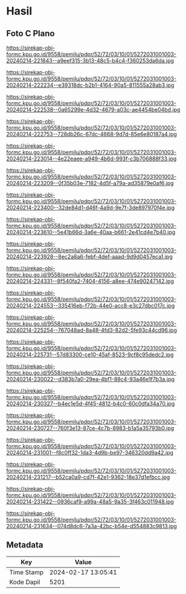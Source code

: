 # Hasil

## Foto C Plano

https://sirekap-obj-formc.kpu.go.id/9558/pemilu/pdpr/52/72/03/10/01/5272031001003-20240214-221843--a9eef315-3b13-48c5-b4c4-f360253da6da.jpg

https://sirekap-obj-formc.kpu.go.id/9558/pemilu/pdpr/52/72/03/10/01/5272031001003-20240214-222234--e39318dc-b2b1-4164-90a5-811555a28ab3.jpg

https://sirekap-obj-formc.kpu.go.id/9558/pemilu/pdpr/52/72/03/10/01/5272031001003-20240214-222538--0a65299e-4d32-4679-a03c-ae4454be04bd.jpg

https://sirekap-obj-formc.kpu.go.id/9558/pemilu/pdpr/52/72/03/10/01/5272031001003-20240214-222753--728db26c-67dc-4668-9d7d-85e6e80187a4.jpg

https://sirekap-obj-formc.kpu.go.id/9558/pemilu/pdpr/52/72/03/10/01/5272031001003-20240214-223014--4e22eaee-a949-4b6d-993f-c3b706888f33.jpg

https://sirekap-obj-formc.kpu.go.id/9558/pemilu/pdpr/52/72/03/10/01/5272031001003-20240214-223209--0f35b03e-7182-4d5f-a79a-ad35879e0af6.jpg

https://sirekap-obj-formc.kpu.go.id/9558/pemilu/pdpr/52/72/03/10/01/5272031001003-20240214-223400--32de84d1-d46f-4a9d-9e7f-3de897970f4e.jpg

https://sirekap-obj-formc.kpu.go.id/9558/pemilu/pdpr/52/72/03/10/01/5272031001003-20240214-223610--5e41b66d-3a6e-40aa-b661-2e41cd4e7b40.jpg

https://sirekap-obj-formc.kpu.go.id/9558/pemilu/pdpr/52/72/03/10/01/5272031001003-20240214-223928--8ec2a8a6-febf-4def-aaad-9d9d0457eca1.jpg

https://sirekap-obj-formc.kpu.go.id/9558/pemilu/pdpr/52/72/03/10/01/5272031001003-20240214-224331--8f540fa2-7404-4156-a8ee-474e90247142.jpg

https://sirekap-obj-formc.kpu.go.id/9558/pemilu/pdpr/52/72/03/10/01/5272031001003-20240214-224553--335416eb-f72b-44e0-acc8-e3c27dbc017c.jpg

https://sirekap-obj-formc.kpu.go.id/9558/pemilu/pdpr/52/72/03/10/01/5272031001003-20240214-225254--767048ad-8a48-4fd3-82d2-5fe93c44cd96.jpg

https://sirekap-obj-formc.kpu.go.id/9558/pemilu/pdpr/52/72/03/10/01/5272031001003-20240214-225731--57d83300-ce10-45af-8523-9cf8c95dedc2.jpg

https://sirekap-obj-formc.kpu.go.id/9558/pemilu/pdpr/52/72/03/10/01/5272031001003-20240214-230022--d383b7a0-29ea-4bf1-88c4-93a46e1f7b3a.jpg

https://sirekap-obj-formc.kpu.go.id/9558/pemilu/pdpr/52/72/03/10/01/5272031001003-20240214-230327--b4ec1e5d-4f45-4812-b4c0-60c0dfa34a70.jpg

https://sirekap-obj-formc.kpu.go.id/9558/pemilu/pdpr/52/72/03/10/01/5272031001003-20240214-230727--760f3e13-87ce-4c7b-8983-b1a5a35793b0.jpg

https://sirekap-obj-formc.kpu.go.id/9558/pemilu/pdpr/52/72/03/10/01/5272031001003-20240214-231001--f8c0ff32-1da3-4d9b-be97-346320dd9a42.jpg

https://sirekap-obj-formc.kpu.go.id/9558/pemilu/pdpr/52/72/03/10/01/5272031001003-20240214-231217--b52ca0a9-cd7f-42e1-9362-18e37d1efbcc.jpg

https://sirekap-obj-formc.kpu.go.id/9558/pemilu/pdpr/52/72/03/10/01/5272031001003-20240214-231422--0936caf9-a99a-48a5-9a35-3f463c011948.jpg

https://sirekap-obj-formc.kpu.go.id/9558/pemilu/pdpr/52/72/03/10/01/5272031001003-20240214-231634--074d8dc6-7a3a-42bc-b54e-d554883c9813.jpg


## Metadata

| Key        | Value               |
| ---------- | ------------------- |
| Time Stamp | 2024-02-17 13:05:41 |
| Kode Dapil | 5201                |



